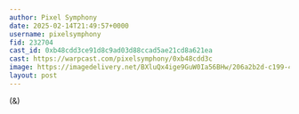 ```yaml
---
author: Pixel Symphony
date: 2025-02-14T21:49:57+0000
username: pixelsymphony
fid: 232704
cast_id: 0xb48cdd3ce91d8c9ad03d88ccad5ae21cd8a621ea
cast: https://warpcast.com/pixelsymphony/0xb48cdd3c
image: https://imagedelivery.net/BXluQx4ige9GuW0Ia56BHw/206a2b2d-c199-4910-11db-4c5ea3eb8e00/original
layout: post
---
```

(&)  

<img src='https://imagedelivery.net/BXluQx4ige9GuW0Ia56BHw/206a2b2d-c199-4910-11db-4c5ea3eb8e00/original' alt='' referrerpolicy='no-referrer'/>